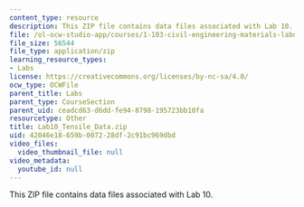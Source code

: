 ```yaml
---
content_type: resource
description: This ZIP file contains data files associated with Lab 10.
file: /ol-ocw-studio-app/courses/1-103-civil-engineering-materials-laboratory-spring-2004/42046e18659b007228df2c91bc969dbd_Lab10_Tensile_Data.zip
file_size: 56544
file_type: application/zip
learning_resource_types:
- Labs
license: https://creativecommons.org/licenses/by-nc-sa/4.0/
ocw_type: OCWFile
parent_title: Labs
parent_type: CourseSection
parent_uid: ceadcd63-d6dd-fe94-8798-195723bb10fa
resourcetype: Other
title: Lab10_Tensile_Data.zip
uid: 42046e18-659b-0072-28df-2c91bc969dbd
video_files:
  video_thumbnail_file: null
video_metadata:
  youtube_id: null
---
```

This ZIP file contains data files associated with Lab 10.